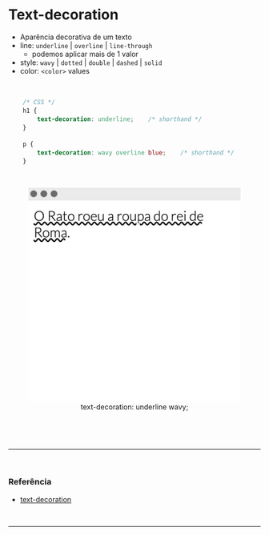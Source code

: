 # Text-decoration

* Aparência decorativa de um texto
* line: `underline` | `overline` | `line-through`
    * podemos aplicar mais de 1 valor
* style: `wavy` | `dotted` | `double` | `dashed` | `solid`
* color: `<color>` values

<br>

```CSS
    /* CSS */
    h1 {
        text-decoration: underline;    /* shorthand */
    }

    p {
        text-decoration: wavy overline blue;    /* shorthand */
    }
```

<br>

<figure>
    <img src="../Assets\imgensDaAula08\text-decoration.png" alt="">
    <figcaption style="text-align: center;">text-decoration: underline wavy;</figcaption>
</figure>

<br>

<br><hr><br>

### Referência
* [text-decoration](https://developer.mozilla.org/en-US/docs/Web/CSS/text-decoration)

<br><hr><br>

